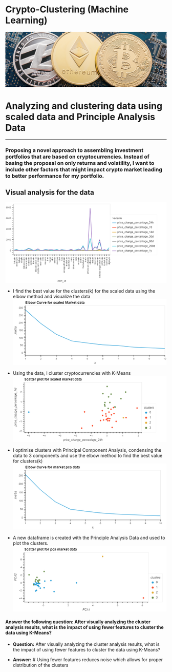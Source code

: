 # Crypto-Clustering (Machine Learning)
![Image](10-5-challenge-image.png)

# Analyzing and clustering data using scaled data and Principle Analysis Data

---

### Proposing a novel approach to assembling investment portfolios that are based on cryptocurrencies. Instead of basing the proposal on only returns and volatility, I want to include other factors that might impact crypto market leading to better performance for my portfolio.


## Visual analysis for the data
![Image](bokeh_plot_line.png)

* I find the best value for the clusters(k) for the scaled data using the elbow method and visualize the data 
![Image](bokeh_plot_elbow_scaled.png)

* Using the data, I cluster cryptocurrencies with K-Means 
![Image](bokeh_scatter_scaled.png)

* I optimise clusters with Principal Component Analysis, condensing the data to 3 components and  use the elbow method to find the best value for clusters(k)
![image](bokeh_plot_pca.png)

* A new dataframe is created with the Principle Analysis Data and used to plot the clusters.
![image](bokeh_plot_pca_scatter.png)

#### Answer the following question: After visually analyzing the cluster analysis results, what is the impact of using fewer features to cluster the data using K-Means?

  * **Question:** After visually analyzing the cluster analysis results, what is the impact of using fewer features to cluster the data using K-Means?

  * **Answer:** # Using fewer features reduces noise which allows for proper distribution of the clusters